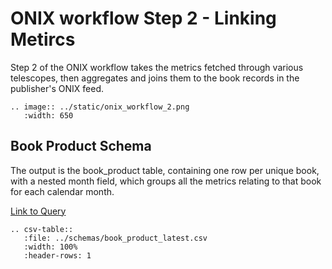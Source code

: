 # ONIX workflow Step 2 - Linking Metircs

Step 2 of the ONIX workflow takes the metrics fetched through various telescopes, then aggregates and joins them to the book records in the publisher's ONIX feed.

``` eval_rst
.. image:: ../static/onix_workflow_2.png
   :width: 650
```

## Book Product Schema

The output is the book_product table, containing one row per unique book, with a nested month field, which groups all the metrics relating to that book for each calendar month.

[Link to Query](https://github.com/The-Academic-Observatory/oaebu-workflows/blob/develop/oaebu_workflows/database/sql/create_book_products.sql.jinja2)

``` eval_rst
.. csv-table::
   :file: ../schemas/book_product_latest.csv
   :width: 100%
   :header-rows: 1
```